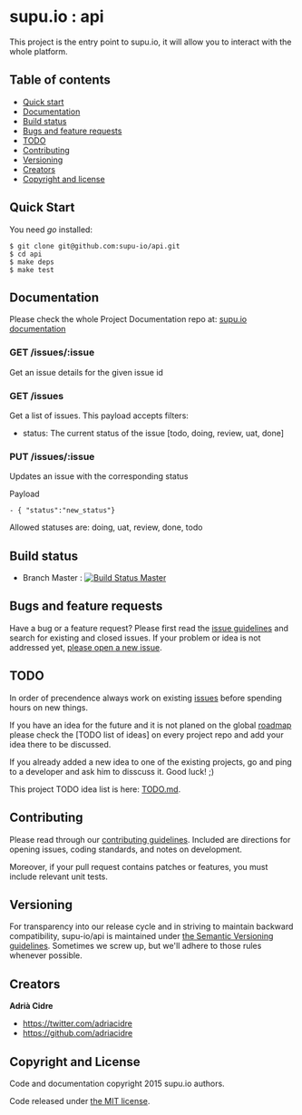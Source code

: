 supu.io : api
=================

This project is the entry point to supu.io, it will allow you to interact with the whole platform.

## Table of contents

- [Quick start](#quick-start)
- [Documentation](#documentation)
- [Build status](#build-status)
- [Bugs and feature requests](#bugs-and-feature-requests)
- [TODO](#todo)
- [Contributing](#contributing)
- [Versioning](#versioning)
- [Creators](#creators)
- [Copyright and license](#copyright-and-license)

## Quick Start

You need *go* installed:

```
$ git clone git@github.com:supu-io/api.git
$ cd api
$ make deps
$ make test
```

## Documentation

Please check the whole Project Documentation repo at:
[supu.io documentation](https://github.com/supu-io/docs)


### GET /issues/:issue

Get an issue details for the given issue id

### GET /issues

Get a list of issues. This payload accepts filters:
- status: The current status of the issue [todo, doing, review, uat, done]

### PUT /issues/:issue

Updates an issue with the corresponding status

Payload
```
- { "status":"new_status"}
```

Allowed statuses are: doing, uat, review, done, todo

## Build status

* Branch Master : [![Build Status Master](https://travis-ci.org/supu-io/api.svg?branch=master)](https://travis-ci.org/supu-io/api)

## Bugs and feature requests

Have a bug or a feature request? Please first read the
[issue guidelines](https://github.com/supu-io/api/blob/master/CONTRIBUTING.md#using-the-issue-tracker)
and search for existing and closed issues. If your problem or idea is not
addressed yet,
[please open a new issue](https://github.com/supu-io/api/issues/new).

## TODO

In order of precendence always work on existing
[issues](https://github.com/supu-io/api/issues) before spending hours on
new things.

If you have an idea for the future and it is not planed on the global
[roadmap](http://github.com/supu-io/docs/roadmap.md) please check the
[TODO list of ideas] on every project repo and add your idea there to be
discussed.

If you already added a new idea to one of the existing projects, go and ping
to a developer and ask him to disscuss it. Good luck! ;)

This project TODO idea list is here: [TODO.md](todo.md).

## Contributing

Please read through our
[contributing guidelines](https://github.com/supu-io/api/blob/master/CONTRIBUTING.md).
Included are directions for opening issues, coding standards, and notes on
development.

Moreover, if your pull request contains patches or features, you must include
relevant unit tests.

## Versioning

For transparency into our release cycle and in striving to maintain backward
compatibility, supu-io/api is maintained under
[the Semantic Versioning guidelines](http://semver.org/). Sometimes we screw
up, but we'll adhere to those rules whenever possible.

## Creators

**Adrià Cidre**

- <https://twitter.com/adriacidre>
- <https://github.com/adriacidre>

## Copyright and License

Code and documentation copyright 2015 supu.io authors.

Code released under
[the MIT license](https://github.com/supu-io/api/blob/master/LICENSE).
